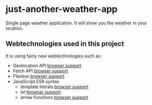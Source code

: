 # just-another-weather-app

Single page weather application. It will show you the weather in your location.

## Webtechnologies used in this project

It is using fairly new webtechnologies such as: 
 * Geolocation API [browser support](https://caniuse.com/#search=geolocation)
 * Fetch API [browser support](https://caniuse.com/#feat=fetch)
 * Flexbox [browser support](https://caniuse.com/#search=flexbox)
 * JavaScript ES6 syntax
    - template literals [browser support](https://caniuse.com/#search=template%20literals)
    - let [browser support](https://caniuse.com/#feat=let)
    - arrow functions [browser support](https://caniuse.com/#feat=arrow-functions)

